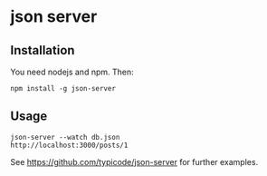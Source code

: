 # json server


## Installation

You need nodejs and npm. Then:

    npm install -g json-server


## Usage

    json-server --watch db.json
    http://localhost:3000/posts/1

See https://github.com/typicode/json-server for further examples.
